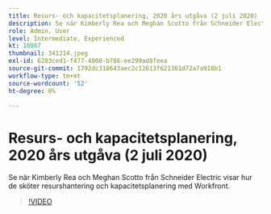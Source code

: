 ```yaml
---
title: Resurs- och kapacitetsplanering, 2020 års utgåva (2 juli 2020)
description: Se när Kimberly Rea och Meghan Scotto från Schneider Electric visar hur de sköter resurshantering och kapacitetsplanering med Workfront.
role: Admin, User
level: Intermediate, Experienced
kt: 10007
thumbnail: 341214.jpeg
exl-id: 6203ced1-f477-4900-b786-ee299ad8feea
source-git-commit: 1792dc318643aec2c12613f621361d72a7a918b1
workflow-type: tm+mt
source-wordcount: '52'
ht-degree: 0%

---
```


# Resurs- och kapacitetsplanering, 2020 års utgåva (2 juli 2020)

Se när Kimberly Rea och Meghan Scotto från Schneider Electric visar hur de sköter resurshantering och kapacitetsplanering med Workfront.

>[!VIDEO](https://video.tv.adobe.com/v/341214/?quality=12&learn=on)

